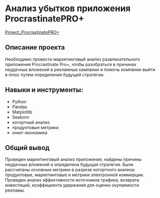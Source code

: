# Анализ убытков приложения ProcrastinatePRO+

[Project_ProcrastinatePRO+](https://github.com/SofiaLipskaia/Portfolio/blob/main/%D0%90%D0%BD%D0%B0%D0%BB%D0%B8%D0%B7%20%D1%83%D0%B1%D1%8B%D1%82%D0%BA%D0%BE%D0%B2%20%D0%BF%D1%80%D0%B8%D0%BB%D0%BE%D0%B6%D0%B5%D0%BD%D0%B8%D1%8F%20ProcrastinatePRO%2B/Project_ProcrastinatePRO%2B.ipynb)

## Описание проекта
Необходимо провести маркетинговый анализ развлекательного приложения Procrastinate Pro+, чтобы разобраться в причинах неудачных вложений в рекламные кампании и помочь компании выйти в плюс путем определения будущей стратегии.

## Навыки и инструменты:
* Python
* Pandas
* Matplotlib
* Seaborn
* когортный анализ
* продуктовые метрики
* юнит-экономика

## Общий вывод
Проведен маркетинговый анализ приложения, найдены причины неудачных вложений и определена будущая стратегия. Были рассчитаны основные метрики в разрезе когортного анализа: продуктовые, маркетинговые и метрики электронной коммерции. Проведен анализ эффективности источников трафика, возврата инвестиций, коэффициента удержания для оценки окупаемости рекламы.
